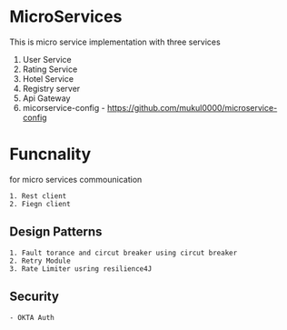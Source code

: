 # MicroServices
This is micro service implementation with three services

1. User Service
2. Rating Service 
3. Hotel Service 
4. Registry server
5. Api Gateway
6. micorservice-config    - https://github.com/mukul0000/microservice-config

# Funcnality 
   
   for micro services commounication
   
    1. Rest client
    2. Fiegn client
    
##   Design Patterns 
   
    1. Fault torance and circut breaker using circut breaker
    2. Retry Module 
    3. Rate Limiter usring resilience4J
     
##   Security 
   
    - OKTA Auth 
     
     


